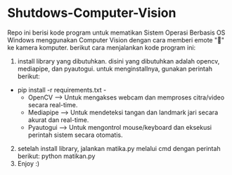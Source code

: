 # Shutdows-Computer-Vision

Repo ini berisi kode program untuk mematikan Sistem Operasi Berbasis OS Windows menggunakan Computer Vision dengan cara memberi emote "🖕" ke kamera komputer. berikut cara menjalankan kode program ini:

1. install library yang dibutuhkan. disini yang dibutuhkan adalah opencv, mediapipe, dan pyautogui. untuk menginstallnya, gunakan perintah berikut:
- pip install -r requirements.txt -
     - OpenCV      --> Untuk mengakses webcam dan memproses citra/video secara real-time.
     - Mediapipe   --> Untuk mendeteksi tangan dan landmark jari secara akurat dan real-time.
     - Pyautogui   --> Untuk mengontrol mouse/keyboard dan eksekusi perintah sistem secara otomatis.
2. setelah install library, jalankan matika.py melalui cmd dengan perintah berikut:
python matikan.py
3. Enjoy :)
